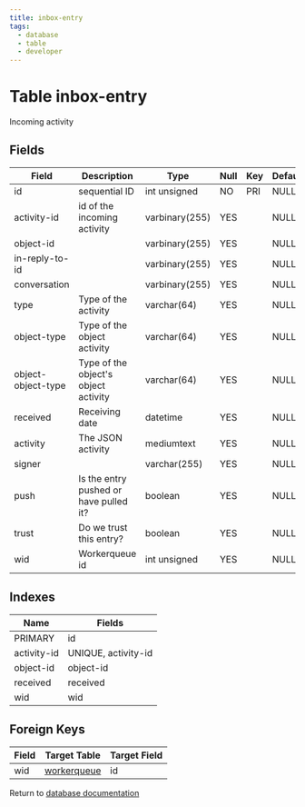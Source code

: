 ```yaml
---
title: inbox-entry
tags:
  - database
  - table
  - developer
---
```

# Table inbox-entry

Incoming activity

## Fields

| Field              | Description                            | Type           | Null | Key | Default | Extra          |
| ------------------ | -------------------------------------- | -------------- | ---- | --- | ------- | -------------- |
| id                 | sequential ID                          | int unsigned   | NO   | PRI | NULL    | auto_increment |
| activity-id        | id of the incoming activity            | varbinary(255) | YES  |     | NULL    |                |
| object-id          |                                        | varbinary(255) | YES  |     | NULL    |                |
| in-reply-to-id     |                                        | varbinary(255) | YES  |     | NULL    |                |
| conversation       |                                        | varbinary(255) | YES  |     | NULL    |                |
| type               | Type of the activity                   | varchar(64)    | YES  |     | NULL    |                |
| object-type        | Type of the object activity            | varchar(64)    | YES  |     | NULL    |                |
| object-object-type | Type of the object's object activity   | varchar(64)    | YES  |     | NULL    |                |
| received           | Receiving date                         | datetime       | YES  |     | NULL    |                |
| activity           | The JSON activity                      | mediumtext     | YES  |     | NULL    |                |
| signer             |                                        | varchar(255)   | YES  |     | NULL    |                |
| push               | Is the entry pushed or have pulled it? | boolean        | YES  |     | NULL    |                |
| trust              | Do we trust this entry?                | boolean        | YES  |     | NULL    |                |
| wid                | Workerqueue id                         | int unsigned   | YES  |     | NULL    |                |

## Indexes

| Name        | Fields              |
| ----------- | ------------------- |
| PRIMARY     | id                  |
| activity-id | UNIQUE, activity-id |
| object-id   | object-id           |
| received    | received            |
| wid         | wid                 |

## Foreign Keys

| Field | Target Table                       | Target Field |
| ----- | ---------------------------------- | ------------ |
| wid   | [workerqueue](./db_workerqueue.md) | id           |

Return to [database documentation](./index.md)
